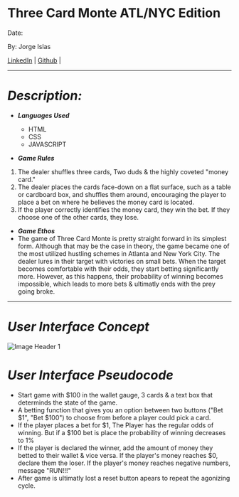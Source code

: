 # Three Card Monte ATL/NYC Edition 
Date:

By: Jorge Islas

[LinkedIn](https://www.linkedin.com/in/jorge-islas-47136a275
) | [Github](https://github.com/Jorgeislas97) |
***
# **_Description:_**

- **_Languages Used_**
  - HTML
  - CSS
  - JAVASCRIPT
  

- **_Game Rules_** 
1. The dealer shuffles three cards, Two duds & the highly coveted "money card."
2. The dealer places the cards face-down on a flat surface, such as a table or cardboard box, and shuffles them around, encouraging the player to place a bet on where he believes the money card is located. 
3. If the player correctly identifies the money card, they win the bet. If they choose one of the other cards, they lose.

- **_Game Ethos_**
- The game of Three Card Monte is pretty straight forward in its simplest form. Although that may be the case in theory, the game became one of the most utilized hustling schemes in Atlanta and New York City. The dealer lures in their target with victories on small bets. When the target becomes comfortable with their odds, they start betting significantly more. However, as this happens, their probability of winning becomes impossible, which leads to more bets & ultimatly ends with the prey going broke.
***
# **_User Interface Concept_** 
    
   ![Image Header 1](https://i.imgur.com/AOQjSXV.jpeg)

# **_User Interface Pseudocode_**
- Start game with $100 in the wallet gauge, 3 cards & a text box that determinds the state of the game.  
- A betting function that gives you an option between two buttons ("Bet $1", "Bet $100") to choose from before a player could pick a card.  
- If the player places a bet for $1, The Player  has the regular odds of winning. But if a $100 bet is place the probability of winning decreases to 1%
- If the player is declared the winner, add the amount of money they betted to their wallet & vice versa. If the player's money reaches $0, declare them the loser. If the player's money reaches negative numbers, message "RUN!!!"
- After game is ultimatly lost a reset button apears to repeat the agonizing cycle.
